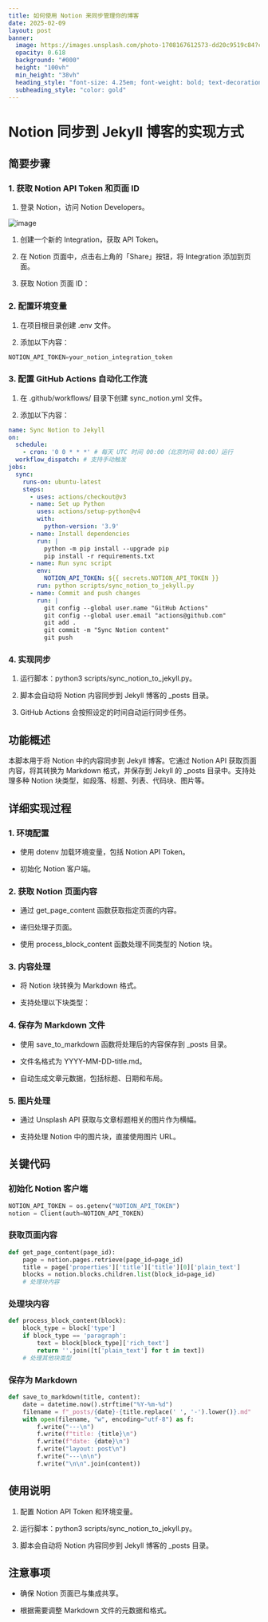 ```yaml
---
title: 如何使用 Notion 来同步管理你的博客
date: 2025-02-09
layout: post
banner:
  image: https://images.unsplash.com/photo-1708167612573-dd20c9519c84?crop=entropy&cs=tinysrgb&fit=max&fm=jpg&ixid=M3w2OTIwMzJ8MHwxfHJhbmRvbXx8fHx8fHx8fDE3MzkwNjk0MDB8&ixlib=rb-4.0.3&q=80&w=1080
  opacity: 0.618
  background: "#000"
  height: "100vh"
  min_height: "38vh"
  heading_style: "font-size: 4.25em; font-weight: bold; text-decoration: underline"
  subheading_style: "color: gold"
---
```


# Notion 同步到 Jekyll 博客的实现方式

## 简要步骤

### 1. 获取 Notion API Token 和页面 ID

1. 登录 Notion，访问 Notion Developers。

![image](https://prod-files-secure.s3.us-west-2.amazonaws.com/a7a0cc5a-89b9-4cda-8686-1fba0ca52f40/d19c1afe-dea5-4312-9333-786b0ba83054/image.png?X-Amz-Algorithm=AWS4-HMAC-SHA256&X-Amz-Content-Sha256=UNSIGNED-PAYLOAD&X-Amz-Credential=ASIAZI2LB4663CSJKPVG%2F20250209%2Fus-west-2%2Fs3%2Faws4_request&X-Amz-Date=20250209T025000Z&X-Amz-Expires=3600&X-Amz-Security-Token=IQoJb3JpZ2luX2VjEIP%2F%2F%2F%2F%2F%2F%2F%2F%2F%2FwEaCXVzLXdlc3QtMiJHMEUCIQD3hJsE15R3FC4cAlRWsKXWBwoFzYRPiHBtmjkv73AdWwIgb8LOMvx9PC5oGopGfeJcxuzTKI1ypKmip5gWj6beLF8qiAQIm%2F%2F%2F%2F%2F%2F%2F%2F%2F%2F%2FARAAGgw2Mzc0MjMxODM4MDUiDKmlHo64VwJq8BLMRyrcAz%2FBadUuCt3G2Sg9S8a9b%2BCOoTzHEbStrwfQEcwdfu%2F3Ja%2BCEeU%2B40bGxJQD3Q9QCj7%2BlG2qpRvHxTS%2Be79NPZoyajCrifLfaNa4HpUchRUQ9Rmzd%2B2M2izn1FNdHelehes%2F%2B7iPgk1yxHqdghblic3e93NXcmYcQuoaZ%2BqdortqHXZitBtFEHzQMDY0paowcEac6JR665NfjrU%2Bnth0VGqbpfv8N7B1J39cpQVk6GsT4a4sFh9VTuR8MfKODjD%2B2QAcjs0f1jIL7nw2iDzO6H0M4YY3TjwVPQwAnAw8SIJ6ZCN9QiCGiU0AvwFWk67iprQn7T2kSqoIhl6pGdkYU%2BTz6FTTH6G6qOiZNt5TECYogaqeCMs3dnPMfBNxOIAkj5H8Iv0Pr31IhnOjkEt2ZEiuX8%2FFn8B3f6ga88HSk7YMxTahQ22Z46Aav01arL2WG853jKjj8V2Qa2vIrA2Kc7JmlKWEyte1cfFhNIMn09G5Rd3W6cKsJJ6Nlf1dL9sGfcgm%2FOha%2BqpKlJp627N3WPR94%2BaeiRcWEZ9aR2N6zCqG9CF5qkjDuEfLPNJfd%2B3kEn7wLKAFNxiTmcpapExWCvAlBnO0G9toCOTNOCUzE4HFDy8S8xCJp3%2Bo1KSMMISioL0GOqUB%2FHpcEtcKO%2BvUg7rVbhJUxuFg9VBNIBPpn1uDUxY9bpJPk4TcxY2gz8ppEmIOY4wX2unSao16it259QUJPwI6BiMiphBzL7xQRv05Si3wP8iKqUj2HVqKIgSPDiYNEPbCbuYIeWbwwlz%2FZUe6lM98LxcOse%2BeLFTguArl9xncH5PSgyzlLsRqOH24UIR0hfWy3lR%2BBm94Cf5MdiSW0S%2BQ05m0fvuP&X-Amz-Signature=a221c2d0cef6910a017274ba28bec99c25e8b25e0f19f818542371552801d1dc&X-Amz-SignedHeaders=host&x-id=GetObject)

1. 创建一个新的 Integration，获取 API Token。

1. 在 Notion 页面中，点击右上角的「Share」按钮，将 Integration 添加到页面。

1. 获取 Notion 页面 ID：


### 2. 配置环境变量

1. 在项目根目录创建 .env 文件。

1. 添加以下内容：

```javascript
NOTION_API_TOKEN=your_notion_integration_token
```

### 3. 配置 GitHub Actions 自动化工作流

1. 在 .github/workflows/ 目录下创建 sync_notion.yml 文件。

1. 添加以下内容：

```yaml
name: Sync Notion to Jekyll
on:
  schedule:
    - cron: '0 0 * * *' # 每天 UTC 时间 00:00（北京时间 08:00）运行
  workflow_dispatch: # 支持手动触发
jobs:
  sync:
    runs-on: ubuntu-latest
    steps:
      - uses: actions/checkout@v3
      - name: Set up Python
        uses: actions/setup-python@v4
        with:
          python-version: '3.9'
      - name: Install dependencies
        run: |
          python -m pip install --upgrade pip
          pip install -r requirements.txt
      - name: Run sync script
        env:
          NOTION_API_TOKEN: ${{ secrets.NOTION_API_TOKEN }}
        run: python scripts/sync_notion_to_jekyll.py
      - name: Commit and push changes
        run: |
          git config --global user.name "GitHub Actions"
          git config --global user.email "actions@github.com"
          git add .
          git commit -m "Sync Notion content"
          git push
```

### 4. 实现同步

1. 运行脚本：python3 scripts/sync_notion_to_jekyll.py。

1. 脚本会自动将 Notion 内容同步到 Jekyll 博客的 _posts 目录。

1. GitHub Actions 会按照设定的时间自动运行同步任务。

## 功能概述

本脚本用于将 Notion 中的内容同步到 Jekyll 博客。它通过 Notion API 获取页面内容，将其转换为 Markdown 格式，并保存到 Jekyll 的 _posts 目录中。支持处理多种 Notion 块类型，如段落、标题、列表、代码块、图片等。

## 详细实现过程

### 1. 环境配置

- 使用 dotenv 加载环境变量，包括 Notion API Token。

- 初始化 Notion 客户端。

### 2. 获取 Notion 页面内容

- 通过 get_page_content 函数获取指定页面的内容。

- 递归处理子页面。

- 使用 process_block_content 函数处理不同类型的 Notion 块。

### 3. 内容处理

- 将 Notion 块转换为 Markdown 格式。

- 支持处理以下块类型：


### 4. 保存为 Markdown 文件

- 使用 save_to_markdown 函数将处理后的内容保存到 _posts 目录。

- 文件名格式为 YYYY-MM-DD-title.md。

- 自动生成文章元数据，包括标题、日期和布局。

### 5. 图片处理

- 通过 Unsplash API 获取与文章标题相关的图片作为横幅。

- 支持处理 Notion 中的图片块，直接使用图片 URL。

## 关键代码

### 初始化 Notion 客户端

```python
NOTION_API_TOKEN = os.getenv("NOTION_API_TOKEN")
notion = Client(auth=NOTION_API_TOKEN)
```

### 获取页面内容

```python
def get_page_content(page_id):
    page = notion.pages.retrieve(page_id=page_id)
    title = page['properties']['title']['title'][0]['plain_text']
    blocks = notion.blocks.children.list(block_id=page_id)
    # 处理块内容
```

### 处理块内容

```python
def process_block_content(block):
    block_type = block['type']
    if block_type == 'paragraph':
        text = block[block_type]['rich_text']
        return ''.join([t['plain_text'] for t in text])
    # 处理其他块类型
```

### 保存为 Markdown

```python
def save_to_markdown(title, content):
    date = datetime.now().strftime("%Y-%m-%d")
    filename = f"_posts/{date}-{title.replace(' ', '-').lower()}.md"
    with open(filename, "w", encoding="utf-8") as f:
        f.write("---\n")
        f.write(f"title: {title}\n")
        f.write(f"date: {date}\n")
        f.write("layout: post\n")
        f.write("---\n\n")
        f.write("\n\n".join(content))
```

## 使用说明

1. 配置 Notion API Token 和环境变量。

1. 运行脚本：python3 scripts/sync_notion_to_jekyll.py。

1. 脚本会自动将 Notion 内容同步到 Jekyll 博客的 _posts 目录。

## 注意事项

- 确保 Notion 页面已与集成共享。

- 根据需要调整 Markdown 文件的元数据和格式。